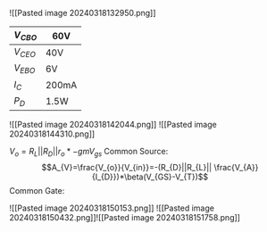 ![[Pasted image 20240318132950.png]]

| $V_{CBO}$ | 60V   |
| --------- | ----- |
| $V_{CEO}$ | 40V   |
| $V_{EBO}$ | 6V    |
| $I_{C}$   | 200mA |
| $P_{D}$   | 1.5W  |
![[Pasted image 20240318142044.png]]
![[Pasted image 20240318144310.png]]

$V_{o}=R_{L}||R_{D}||r_{o}*-gmV_{gs}$
Common Source:
$$A_{V}=\frac{V_{o}}{V_{in}}=-(R_{D}||R_{L}|| \frac{V_{A}}{I_{D}})*\beta(V_{GS}-V_{T})$$
Common Gate:

![[Pasted image 20240318150153.png]]
![[Pasted image 20240318150432.png]]![[Pasted image 20240318151758.png]]